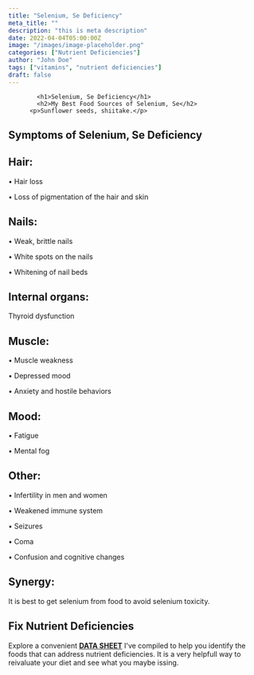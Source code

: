 ```yaml
---
title: "Selenium, Se Deficiency"
meta_title: ""
description: "this is meta description"
date: 2022-04-04T05:00:00Z
image: "/images/image-placeholder.png"
categories: ["Nutrient Deficiencies"]
author: "John Doe"
tags: ["vitamins", "nutrient deficiencies"]
draft: false
---
```

            <h1>Selenium, Se Deficiency</h1>
            <h2>My Best Food Sources of Selenium, Se</h2>
          <p>Sunflower seeds, shiitake.</p>
<h2>Symptoms of Selenium, Se  Deficiency</h2>
<h2>Hair:</h2><p>&bull; Hair loss</p><p>&bull; Loss of pigmentation of the hair and skin</p>
<h2>Nails:</h2><p>&bull; Weak, brittle nails</p><p>&bull; White spots on the nails</p><p>&bull; Whitening of nail beds</p>
<h2>Internal organs:</h2><p>Thyroid dysfunction</p>
<h2>Muscle:</h2><p>&bull; Muscle weakness</p><p>&bull; Depressed mood</p><p>&bull; Anxiety and hostile behaviors</p>
<h2>Mood:</h2><p>&bull; Fatigue</p><p>&bull; Mental fog</p>
<h2>Other:</h2><p>&bull; Infertility in men and women</p><p>&bull; Weakened immune system</p> <p>&bull; Seizures</p><p>&bull; Coma</p><p>&bull; Confusion and cognitive changes</p>
<h2>Synergy:</h2><p>It is best to get selenium from food to avoid selenium toxicity.</p>
<h2>Fix Nutrient Deficiencies</h2><p>Explore a convenient <a title="fix nutritional deficiencies with a data sheet" href="../nutrients-in-healthy-foods.html"><b>DATA SHEET</b></a> I've compiled to help you identify the foods that can address nutrient deficiencies. It is a very helpfull way to reivaluate your diet and see what you maybe issing.</p>